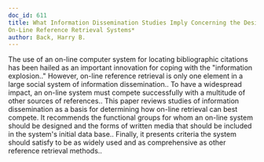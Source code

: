 ```yaml
---
doc_id: 611
title: What Information Dissemination Studies Imply Concerning the Design of
On-Line Reference Retrieval Systems*
author: Back, Harry B.
---
```


The use of an on-line computer system for locating bibliographic citations
has been hailed as an important innovation for coping with the "information
explosion.." However, on-line reference retrieval is only one element in a
large social system of information dissemination.. To have a widespread impact,
an on-line system must compete successfully with a multitude of other sources
of references.. This paper reviews studies of information dissemination as a
basis for determining how on-line retrieval can best compete.  It recommends
the functional groups for whom an on-line system should be designed and the
forms of written media that should be included in the system's initial data
base.. Finally, it presents criteria the system should satisfy to be as widely
used and as comprehensive as other reference retrieval methods..